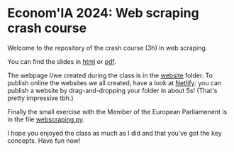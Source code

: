 # Econom'IA 2024: Web scraping crash course

Welcome to the repository of the crash course (3h) in web scraping.

You can find the slides in [html](https://lrberge.github.io/2024_webscraping/articles/2024_EconomIA_webscraping.html) or [pdf](2024_EconomIA_webscraping.pdf).

The webpage I/we created during the class is in the [website](website/) folder. 
To publish online the websites we all created, have a look at [Netlify](https://www.netlify.com/): you can publish a website by drag-and-dropping your folder in about 5s! (That's pretty impressive tbh.)

Finally the small exercise with the Member of the European Parliamenent is in the file [webscraping.py](webscraping.py).

I hope you enjoyed the class as much as I did and that you've got the key concepts. Have fun now!

